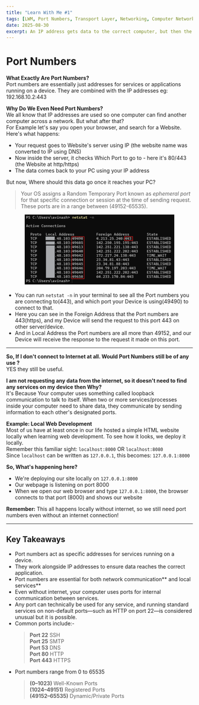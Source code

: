 ```yaml
---
title: "Learn With Me #1"
tags: [LWM, Port Numbers, Transport Layer, Networking, Computer Networks, Fundamentals]
date: 2025-08-30
excerpt: An IP address gets data to the correct computer, but then the port number tells the data which specific application/service to go in. For example it ensures a video stream from YouTube is handled by your web browser on a port like 443, instead of getting incorrectly sent to your email client. This simple but vital system allows dozens of programs to share a single network connection without ever mixing up their messages. And even if we don't use internet, we still need Port numbers!  
---
```

# Port Numbers 

**What Exactly Are Port Numbers?**  
Port numbers are essentially just addresses for services or applications running on a device. They are combined with the IP addresses eg: 192.168.10.2:443

**Why Do We Even Need Port Numbers?**  
We all know that IP addresses are used so one computer can find another computer across a network. But what after that?  
For Example let's say you open your browser, and search for a Website. Here's what happens:  

- Your request goes to Website's server using IP (the website name was converted to IP using DNS)  
- Now inside the server, it checks Which Port to go to - here it's 80/443 (the Website at http/https)  
- The data comes back to your PC using your IP address  

But now, Where should this data go once it reaches your PC?

> Your OS assigns a Random  Temporary Port known as *ephemeral port* for that specific connection or session at the time of sending request. These ports are in a range between (49152-65535).  
  
<div style="display: flex; justify-content: center; margin-bottom: 20px;">
  <img src="/assets/images/portno-netstat.png" alt="netstat" style="width: 80%; height: 80%;">
</div>
  
- You can run <code>netstat -n</code> in your terminal to see all the Port numbers you are connecting to(443), and which port your Device is using(49490) to connect to that.  
- Here you can see in the Foreign Address that the Port numbers are 443(https), and my Device will send the request to this port 443 on other server/device.  
- And in Local Address the Port numbers are all more than 49152, and our Device will receive the response to the request it made on this port.  
  
---
  
**So, If I don't connect to Internet at all. Would Port Numbers still be of any use ?**  
YES they still be useful.  
  
**I am not requesting any data from the internet, so it doesn't need to find any services on my device then Why?**  
It's Because Your computer uses something called loopback communication to talk to itself. When two or more services/processes inside your computer need to share data, they communicate by sending information to each other's designated ports.

**Example: Local Web Development**  
Most of us have at least once in our life hosted a simple HTML website locally when learning web development. To see how it looks, we deploy it locally.  
Remember this familiar sight: `localhost:8000` OR `localhost:8080`  
Since `localhost` can be written as `127.0.0.1`, this becomes: `127.0.0.1:8000`  

**So, What's happening here?**
- We're deploying our site locally on `127.0.0.1:8000`
- Our webpage is listening on port 8000
- When we open our web browser and type `127.0.0.1:8000`, the browser connects to that port (8000) and shows our website

**Remember:** This all happens locally without internet, so we still need port numbers even without an internet connection!  
  
---
  
## Key Takeaways

- Port numbers act as specific addresses for services running on a device.
- They work alongside IP addresses to ensure data reaches the correct application.
- Port numbers are essential for both network communication** and local services**
- Even without internet, your computer uses ports for internal communication between services.
- Any port can technically be used for any service, and running standard services on non-default ports—such as HTTP on port 22—is considered unusual but it is possible.
- Common ports include:-  
  > **Port 22** SSH  
  **Port 25** SMTP  
  **Port 53** DNS  
  **Port 80** HTTP  
  **Port 443** HTTPS  
- Port numbers range from 0 to 65535  
  > **(0–1023)** Well-Known Ports  
  **(1024–49151)** Registered Ports  
  **(49152–65535)** Dynamic/Private Ports  

